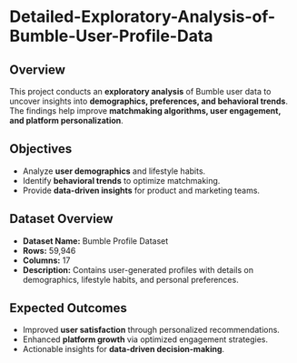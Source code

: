 # Detailed-Exploratory-Analysis-of-Bumble-User-Profile-Data

## Overview  
This project conducts an **exploratory analysis** of Bumble user data to uncover insights into **demographics, preferences, and behavioral trends**. The findings help improve **matchmaking algorithms, user engagement, and platform personalization**.  

## Objectives  
- Analyze **user demographics** and lifestyle habits.  
- Identify **behavioral trends** to optimize matchmaking.  
- Provide **data-driven insights** for product and marketing teams.  

## Dataset Overview  
- **Dataset Name:** Bumble Profile Dataset  
- **Rows:** 59,946  
- **Columns:** 17  
- **Description:** Contains user-generated profiles with details on demographics, lifestyle habits, and personal preferences.  

## Expected Outcomes  
- Improved **user satisfaction** through personalized recommendations.  
- Enhanced **platform growth** via optimized engagement strategies.  
- Actionable insights for **data-driven decision-making**.

